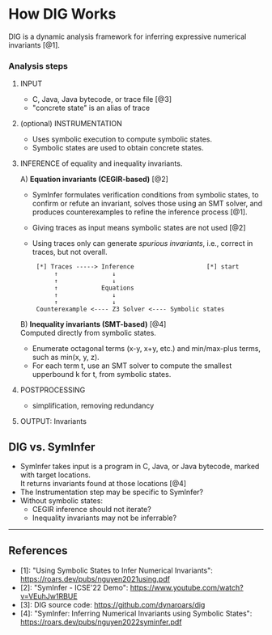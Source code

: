 # How DIG Works

DIG is a dynamic analysis framework for inferring expressive numerical invariants [@1].

### Analysis steps

1. INPUT
   - C, Java, Java bytecode, or trace file [@3] 
   - "concrete state" is an alias of trace

2. (optional) INSTRUMENTATION                     
   - Uses symbolic execution to compute symbolic states.
   - Symbolic states are used to obtain concrete states.

3. INFERENCE of equality and inequality invariants.

   A) **Equation invariants (CEGIR-based)** [@2]      
      + SymInfer formulates verification conditions from symbolic states, 
        to confirm or refute an invariant, solves those using an SMT solver, 
        and produces counterexamples to refine the inference process [@1]. 
      + Giving traces as input means symbolic states are not used [@2]     
      + Using traces only can generate _spurious invariants_, i.e., correct in traces, but not overall.

             [*] Traces -----> Inference                    [*] start
                  ↑               ↓     
                  ↑               ↓     
                  ↑            Equations   
                  ↑               ↓     
                  ↑               ↓     
             Counterexample <---- Z3 Solver <---- Symbolic states
   
   B) **Inequality invariants (SMT-based)** [@4]      
      Computed directly from symbolic states. 
      + Enumerate octagonal terms (x-y, x+y, etc.) and min/max-plus 
        terms, such as min(x, y, z). 
      + For each term t, use an SMT solver to compute the smallest 
        upperbound k for t, from symbolic states.

4. POSTPROCESSING
   - simplification, removing redundancy 

5. OUTPUT: Invariants

   
## DIG vs. SymInfer

* SymInfer takes input is a program in C, Java, or Java bytecode, marked with target locations.    
  It returns invariants found at those locations [@4]
* The Instrumentation step may be specific to SymInfer?
* Without symbolic states:
  - CEGIR inference should not iterate?
  - Inequality invariants may not be inferrable?


-------------
## References

* [1]: "Using Symbolic States to Infer Numerical Invariants": https://roars.dev/pubs/nguyen2021using.pdf
* [2]: "SymInfer - ICSE'22 Demo": https://www.youtube.com/watch?v=VEuhJw1RBUE
* [3]: DIG source code: https://github.com/dynaroars/dig
* [4]: "SymInfer: Inferring Numerical Invariants using Symbolic States": https://roars.dev/pubs/nguyen2022syminfer.pdf
